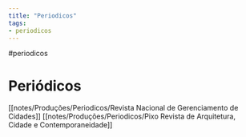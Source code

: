 ```yaml
---
title: "Periodicos"
tags: 
- periodicos
---
```


#periodicos 

# Periódicos
[[notes/Produções/Periodicos/Revista Nacional de Gerenciamento de Cidades]]
[[notes/Produções/Periodicos/Pixo Revista de Arquitetura, Cidade e Contemporaneidade]]
